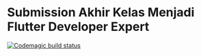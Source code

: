 # Submission Akhir Kelas Menjadi Flutter Developer Expert

[![Codemagic build status](https://api.codemagic.io/apps/630037fb40351ede68298a18/630037fb40351ede68298a17/status_badge.svg)](https://codemagic.io/apps/630037fb40351ede68298a18/630037fb40351ede68298a17/latest_build)
